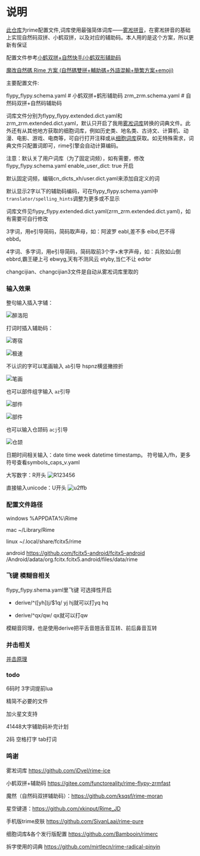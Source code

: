 # 说明

[此仓库](https://github.com/gaboolic/rime-shuangpin-fuzhuma)为rime配置文件,词库使用最强简体词库——[雾凇拼音](https://github.com/iDvel/rime-ice)，在雾凇拼音的基础上实现自然码双拼、小鹤双拼，以及对应的辅助码。本人用的是这个方案，所以更新有保证

配置文件参考[小鹤双拼+自然快手/小鹤双形辅助码](https://github.com/functoreality/rime-flypy-zrmfast)

[魔改自然碼 Rime 方案 (自然碼雙拼+輔助碼+外語混輸+簡繁方案+emoji)](https://github.com/ksqsf/rime-moran)

主要配置文件:

flypy_flypy.schema.yaml # 小鹤双拼+鹤形辅助码
zrm_zrm.schema.yaml # 自然码双拼+自然码辅助码

词库文件分别为flypy_flypy.extended.dict.yaml和zrm_zrm.extended.dict.yaml，默认只开启了我用[雾凇词库](https://github.com/iDvel/rime-ice)转换的词典文件。此外还有从其他地方获取的细胞词库，例如历史类、地名类、古诗文、计算机、动漫、电影、游戏、电商等，可自行打开注释或从[细胞词库](https://github.com/Bambooin/rimerc/tree/master/luna_pinyin)获取。如无特殊需求，词典文件只配置词即可，rime引擎会自动计算编码。

注意：默认关了用户词库（为了固定词频），如有需要，修改flypy_flypy.schema.yaml enable_user_dict: true 开启

默认固定词频，编辑cn_dicts_xh/user.dict.yaml来添加自定义的词

默认显示2字以下的辅助码编码，可在flypy_flypy.schema.yaml中`translator/spelling_hints`调整为更多或不显示

词库文件见flypy_flypy.extended.dict.yaml(zrm_zrm.extended.dict.yaml)，如有需要可自行修改

3字词，用e引导简码，简码取声母，如：阿波罗 eabl,差不多 eibd,巴不得 ebbd。

4字词、多字词，用e引导简码，简码取前3个字+末字声母，如：兵败如山倒 ebbrd,霸王硬上弓 ebwyg,天有不测风云 etyby,当仁不让 edrbr

changcijian、changcijian3文件是自动从雾凇词库里取的

### 输入效果

整句输入插入字辅：

![醉洛阳](readmeimg/qimhzly.png)

打词时插入辅助码：

![寄宿](readmeimg/jisub.png)

![极速](readmeimg/jimsu.png)

不认识的字可以笔画输入 `ab`引导 hspnz横竖撇捺折

![笔画](readmeimg/bihua.png)

也可以部件组字输入 `az`引导

![部件](readmeimg/bujian.png)

![部件](readmeimg/bujian2.png)

也可以输入仓颉码 `acj`引导

![仓颉](readmeimg/cangjie5.png)

日期时间相关输入：date time week datetime timestamp。
符号输入/fh，更多符号查看symbols_caps_v.yaml

大写数字：R开头
![R123456](readmeimg/R123456.png)

直接输入unicode：U开头
![u2ffb](readmeimg/u2ffb.png)

### 配置文件路径

windows %APPDATA%\Rime

mac ~/Library/Rime

linux ~/.local/share/fcitx5/rime

android <https://github.com/fcitx5-android/fcitx5-android> /Android/adata/org.fcitx.fcitx5.android/files/data/rime

### 飞键 模糊音相关

flypy_flypy.shema.yaml里飞键 可选择性开启

- derive/^([yh])j/$1q/    yj hj就可以打yq hq

- derive/^qx/qw/  qx就可以打qw

模糊音同理，也是使用derive把平舌音翘舌音互转、前后鼻音互转

### 并击相关

[并击原理](https://github.com/gaboolic/rime-shuangpin-fuzhuma/wiki/%E5%B9%B6%E5%87%BB%E5%8E%9F%E7%90%86)

### todo

6码时 3字词提前lua

精简不必要的文件

加火星文支持

41448大字辅助码补完计划

2码 空格打字 tab打词

### 鸣谢

雾凇词库 <https://github.com/iDvel/rime-ice>

小鹤双拼+辅助码 <https://gitee.com/functoreality/rime-flypy-zrmfast>

魔然（自然码双拼辅助码）：<https://github.com/ksqsf/rime-moran>

星空键道：<https://github.com/xkinput/Rime_JD>

手机版trime皮肤 <https://github.com/SivanLaai/rime-pure>

细胞词库&各个发行版配置 <https://github.com/Bambooin/rimerc>

拆字使用的词典 <https://github.com/mirtlecn/rime-radical-pinyin>
